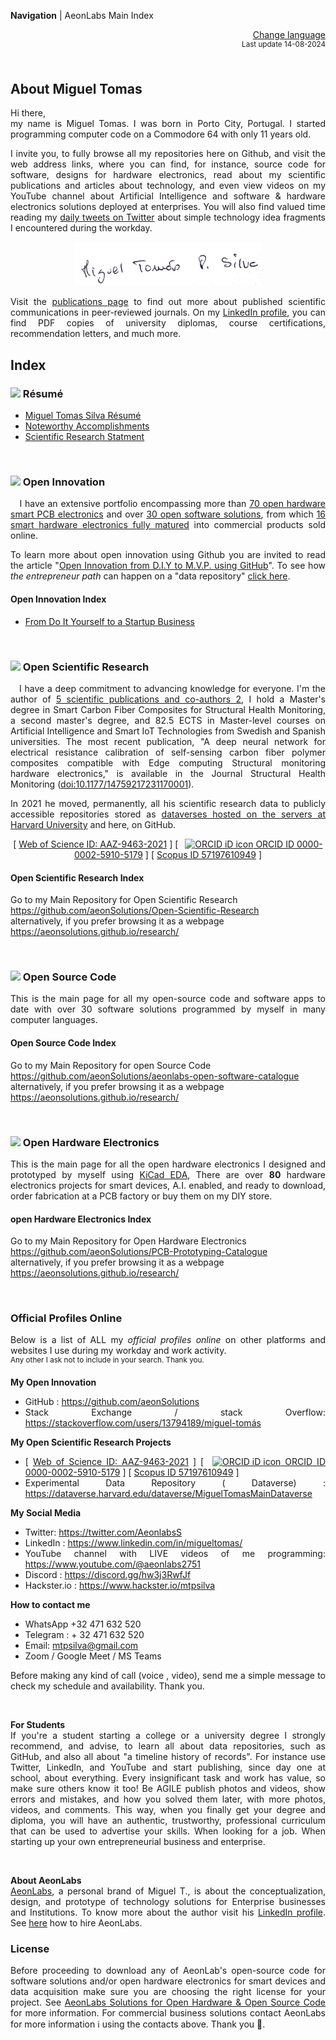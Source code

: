 **Navigation** | AeonLabs Main Index


<div align="right">
 <a href="https://github-com.translate.goog/aeonSolutions/aeonSolutions/blob/main/aeonSolutions-Main-Index.md?_x_tr_sl=en&_x_tr_tl=nl&_x_tr_hl=en&_x_tr_pto=wapp">Change language</a> <br>
<sup>Last update 14-08-2024</sup> 
</div>

<br>

<div align="justify">

## About Miguel Tomas
Hi there, <br>
my name is Miguel Tomas. I was born in Porto City, Portugal. I started programming computer code on a Commodore 64 with only 11 years old. 

I invite you, to fully browse all my repositories here on Github, and visit the web address links, where you can find, for instance, source code for software, designs for hardware electronics, read about my scientific publications and articles about technology, and even view videos on my YouTube channel about Artificial Intelligence and software & hardware electronics solutions deployed at enterprises. You will also find valued time reading my [daily tweets on Twitter](https://x.com/AeonlabsS) about simple technology idea fragments I encountered during the workday.

<p align="center">
  <img height="70" src="https://github.com/aeonSolutions/aeonSolutions/blob/main/media/mtpsilva_signature.png">
</p>

Visit the [publications page](https://aeonsolutions.github.io/publications/) to find out more about published scientific communications in peer-reviewed journals.  On my [LinkedIn profile](https://www.linkedin.com/in/migueltomas/), you can find PDF copies of university diplomas, course certifications, recommendation letters, and much more.

## Index
###  <img height="18px" src="https://us-central1-trackgit-analytics.cloudfunctions.net/token/ping/lqw5g7r0wqexb3akm3sl" /> Résumé
- [Miguel Tomas Silva Résumé](https://github.com/aeonSolutions)
- [Noteworthy Accomplishments](https://github.com/aeonSolutions/aeonSolutions/blob/main/Noteworthy_Accomplishments.md)
- [Scientific Research Statment](https://github.com/aeonSolutions/aeonSolutions/blob/main/Scientific_Research_Statment.md)
  
<br>

### <img height="18px" src="https://us-central1-trackgit-analytics.cloudfunctions.net/token/ping/lztozx5fhr486ojv78ol" /> Open Innovation
&nbsp;&nbsp; I have an extensive portfolio encompassing more than [70 open hardware smart PCB electronics](https://aeonsolutions.github.io/portfolio/hardware_electronics/) and over [30 open software solutions](https://github.com/aeonSolutions/aeonlabs-open-software-catalogue), from which [16 smart hardware electronics fully matured](https://aeonsolutions.github.io/products/) into commercial products sold online. 

To learn more about open innovation using Github you are invited to read the article "[Open Innovation from D.I.Y to M.V.P. using GitHub](https://www.linkedin.com/pulse/open-innovation-from-diy-mvp-using-github-miguel-silva-asoaf/?trackingId=2J7XZsGWQkqOWCAluFR8dg%3D%3D)". To see how  *the entrepreneur path* can happen on a "data repository" [click here](https://github.com/aeonSolutions/AeonLabs-AI-Volvo-MKII-Open-Hardware/wiki).

#### Open Innovation Index
- [From Do It Yourself to a Startup Business](https://github.com/aeonSolutions/aeonSolutions/blob/main/open-innovation-book-index.md) 

<br>

### <img height="18px" src="https://us-central1-trackgit-analytics.cloudfunctions.net/token/ping/lg7xdm3wvd3237y06ujl" /> Open Scientific Research
&nbsp;&nbsp; I have a deep commitment to advancing knowledge for everyone. I'm the author of [5 scientific publications and co-authors 2](https://orcid.org/0000-0002-5910-5179), I hold a Master's degree in Smart Carbon Fiber Composites for Structural Health Monitoring, a second master's degree, and 82.5 ECTS in Master-level courses on Artificial Intelligence and Smart IoT Technologies from Swedish and Spanish universities. The most recent publication, "A deep neural network for electrical resistance calibration of self-sensing carbon fiber polymer composites compatible with Edge computing Structural monitoring hardware electronics," is available in the Journal Structural Health Monitoring ([doi:10.1177/14759217231170001](https://journals.sagepub.com/doi/abs/10.1177/14759217231170001?journalCode=shma)).

 In 2021 he moved, permanently, all his scientific research data to publicly accessible repositories stored as [dataverses hosted on the servers at Harvard University](https://dataverse.harvard.edu/dataverse/MiguelTomasMainDataverse) and here, on GitHub.

<div align="center">
 
[ [Web of Science ID: AAZ-9463-2021](https://www.webofscience.com/wos/author/record/AAZ-9463-2021) ] [ [     <img
        src="https://orcid.org/sites/default/files/images/orcid_16x16.png"
        style="width: 1em; margin-inline-start: 0.5em"
        alt="ORCID iD icon"/> ORCID ID 0000-0002-5910-5179](https://orcid.org/0000-0002-5910-5179) ] [ [Scopus ID 57197610949](https://www.scopus.com/authid/detail.uri?authorId=57197610949) ] <br>
</div>

#### Open Scientific Research Index
Go to my Main Repository for Open Scientific Research <br>
https://github.com/aeonSolutions/Open-Scientific-Research <br>
alternatively, if you prefer browsing it as a webpage <br>
https://aeonsolutions.github.io/research/


<br>

### <img height="18px" src="https://us-central1-trackgit-analytics.cloudfunctions.net/token/ping/lgeu3mh7autbw0q1rjhl" /> Open Source Code 
This is the main page for all my open-source code and software apps to date with over 30 software solutions programmed by myself in many computer languages.

#### Open Source Code Index
Go to my Main Repository for open Source Code  <br>
https://github.com/aeonSolutions/aeonlabs-open-software-catalogue <br>
alternatively, if you prefer browsing it as a webpage <br>
https://aeonsolutions.github.io/research/

<br>

### <img height="18px" src="https://us-central1-trackgit-analytics.cloudfunctions.net/token/ping/l5m5z1845s10s47cuyl5" /> Open Hardware Electronics
This is the main page for all the open hardware electronics I designed and prototyped by myself using [KiCad EDA](https://www.kicad.org/), There are over **80** hardware electronics projects for smart devices, A.I. enabled,  and ready to download, order fabrication at a PCB factory or buy them on my DIY store. 

#### open Hardware Electronics Index
Go to my Main Repository for Open Hardware Electronics <br>
https://github.com/aeonSolutions/PCB-Prototyping-Catalogue <br>
alternatively, if you prefer browsing it as a webpage <br>
https://aeonsolutions.github.io/research/

<br>

### Official Profiles Online
Below is a list of ALL my *official profiles online* on other platforms and websites I use during my workday and work activity. <br>
<sup>Any other I ask not to include in your search. Thank you.</sup> <br>

**My Open Innovation**
- GitHub : https://github.com/aeonSolutions
- Stack Exchange / stack Overflow: https://stackoverflow.com/users/13794189/miguel-tomás


**My Open Scientific Research Projects**  <br>
- [ [Web of Science ID: AAZ-9463-2021](https://www.webofscience.com/wos/author/record/AAZ-9463-2021) ] [ [     <img
        src="https://orcid.org/sites/default/files/images/orcid_16x16.png"
        style="width: 1em; margin-inline-start: 0.5em"
        alt="ORCID iD icon"/> ORCID ID 0000-0002-5910-5179](https://orcid.org/0000-0002-5910-5179) ] [ [Scopus ID 57197610949](https://www.scopus.com/authid/detail.uri?authorId=57197610949) ] <br>
- Experimental Data  Repository ( Dataverse) : https://dataverse.harvard.edu/dataverse/MiguelTomasMainDataverse

**My Social Media** <br>
- Twitter: https://twitter.com/AeonlabsS
- LinkedIn : https://www.linkedin.com/in/migueltomas/​
- YouTube channel with LIVE videos of me programming: https://www.youtube.com/@aeonlabs2751
- Discord : https://discord.gg/hw3j3RwfJf
- Hackster.io : https://www.hackster.io/mtpsilva

**How to contact me** <br>
- WhatsApp +32 471 632 520
- Telegram : + 32 471 632 520
- Email: mtpsilva@gmail.com
- Zoom / Google Meet / MS Teams

Before making any kind of call (voice , video), send me a simple message to check my schedule and availability. Thank you. 

<br>

**For Students** <br>
If you're a student starting a college or a university degree I strongly recommend, and advise, to learn all about data repositories, such as GitHub, and also all about "a timeline history of records". For instance use Twitter, LinkedIn, and YouTube and start publishing, since day one at school, about everything. Every insignificant task and work has value, so make sure others know it too! Be AGILE publish photos and videos, show errors and mistakes, and how you solved them later, with more photos, videos, and comments. This way, when you finally get your degree and diploma, you will have an authentic, trustworthy, professional curriculum that can be used to advertise your skills. When looking for a job. When starting up your own entrepreneurial business and enterprise. 

<br>

**About AeonLabs** <br>
[AeonLabs](https://www.linkedin.com/company/aeonlabs/), a personal brand of Miguel T., is about the conceptualization, design, and prototype of technology solutions for Enterprise businesses and Institutions. To know more about the author visit his [LinkedIn profile](https://www.linkedin.com/in/migueltomas/). See [here](https://github.com/aeonSolutions/PCB-Prototyping-Catalogue/wiki/How-to-Hire-AeonLabs) how to hire AeonLabs.

### License

Before proceeding to download any of AeonLab's open-source code for software solutions and/or open hardware electronics for smart devices and data acquisition make sure you are choosing the right license for your project. See [AeonLabs Solutions for Open Hardware & Open Source Code](https://github.com/aeonSolutions/PCB-Prototyping-Catalogue/wiki/AeonLabs-Solutions-for-Open-Hardware-&-Source-Development) for more information. For commercial business solutions contact AeonLabs for more information ℹ️ using the contacts above. Thank you 🙏.

</div>
